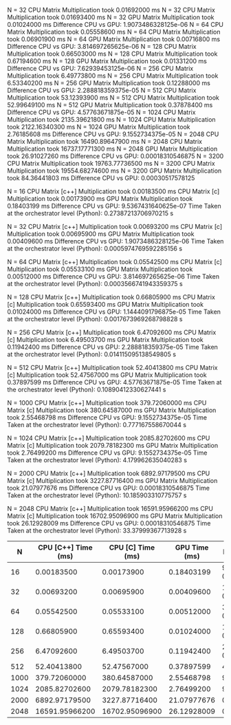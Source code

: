 N = 32
CPU Matrix Multiplication took 0.01692000 ms
N = 32
CPU Matrix Multiplication took 0.01693400 ms
N = 32
GPU Matrix Multiplication took 0.01024000 ms
Difference CPU vs GPU: 1.9073486328125e-06
N = 64
CPU Matrix Multiplication took 0.05558600 ms
N = 64
CPU Matrix Multiplication took 0.06901900 ms
N = 64
GPU Matrix Multiplication took 0.00716800 ms
Difference CPU vs GPU: 3.814697265625e-06
N = 128
CPU Matrix Multiplication took 0.66503000 ms
N = 128
CPU Matrix Multiplication took 0.67194600 ms
N = 128
GPU Matrix Multiplication took 0.01331200 ms
Difference CPU vs GPU: 7.62939453125e-06
N = 256
CPU Matrix Multiplication took 6.49773800 ms
N = 256
CPU Matrix Multiplication took 6.53340200 ms
N = 256
GPU Matrix Multiplication took 0.12288000 ms
Difference CPU vs GPU: 2.288818359375e-05
N = 512
CPU Matrix Multiplication took 53.12393900 ms
N = 512
CPU Matrix Multiplication took 52.99649100 ms
N = 512
GPU Matrix Multiplication took 0.37878400 ms
Difference CPU vs GPU: 4.57763671875e-05
N = 1024
CPU Matrix Multiplication took 2135.39621800 ms
N = 1024
CPU Matrix Multiplication took 2122.16340300 ms
N = 1024
GPU Matrix Multiplication took 2.76185608 ms
Difference CPU vs GPU: 9.1552734375e-05
N = 2048
CPU Matrix Multiplication took 16490.89647900 ms
N = 2048
CPU Matrix Multiplication took 16737.17771300 ms
N = 2048
GPU Matrix Multiplication took 26.91027260 ms
Difference CPU vs GPU: 0.00018310546875
N = 3200
CPU Matrix Multiplication took 19763.77736500 ms
N = 3200
CPU Matrix Multiplication took 19554.68274600 ms
N = 3200
GPU Matrix Multiplication took 84.36441803 ms
Difference CPU vs GPU: 0.00030517578125




N = 16
CPU Matrix [c++] Multiplication took 0.00183500 ms
CPU Matrix [c] Multiplication took 0.00173900 ms
GPU Matrix Multiplication took 0.18403199 ms
Difference CPU vs GPU: 9.5367431640625e-07
Time Taken at the orchestrator level (Python): 0.27387213706970215  s

N = 32
CPU Matrix [c++] Multiplication took 0.00693200 ms
CPU Matrix [c] Multiplication took 0.00695900 ms
GPU Matrix Multiplication took 0.00409600 ms
Difference CPU vs GPU: 1.9073486328125e-06
Time Taken at the orchestrator level (Python): 0.0005974769592285156  s

N = 64
CPU Matrix [c++] Multiplication took 0.05542500 ms
CPU Matrix [c] Multiplication took 0.05533100 ms
GPU Matrix Multiplication took 0.00512000 ms
Difference CPU vs GPU: 3.814697265625e-06
Time Taken at the orchestrator level (Python): 0.0003566741943359375  s

N = 128
CPU Matrix [c++] Multiplication took 0.66805900 ms
CPU Matrix [c] Multiplication took 0.65593400 ms
GPU Matrix Multiplication took 0.01024000 ms
Difference CPU vs GPU: 1.1444091796875e-05
Time Taken at the orchestrator level (Python): 0.0017673969268798828  s

N = 256
CPU Matrix [c++] Multiplication took 6.47092600 ms
CPU Matrix [c] Multiplication took 6.49503700 ms
GPU Matrix Multiplication took 0.11942400 ms
Difference CPU vs GPU: 2.288818359375e-05
Time Taken at the orchestrator level (Python): 0.014115095138549805  s

N = 512
CPU Matrix [c++] Multiplication took 52.40413800 ms
CPU Matrix [c] Multiplication took 52.47567000 ms
GPU Matrix Multiplication took 0.37897599 ms
Difference CPU vs GPU: 4.57763671875e-05
Time Taken at the orchestrator level (Python): 0.10890412330627441  s

N = 1000
CPU Matrix [c++] Multiplication took 379.72060000 ms
CPU Matrix [c] Multiplication took 380.64587000 ms
GPU Matrix Multiplication took 2.55468798 ms
Difference CPU vs GPU: 9.1552734375e-05
Time Taken at the orchestrator level (Python): 0.777167558670044  s

N = 1024
CPU Matrix [c++] Multiplication took 2085.82702600 ms
CPU Matrix [c] Multiplication took 2079.78182300 ms
GPU Matrix Multiplication took 2.76499200 ms
Difference CPU vs GPU: 9.1552734375e-05
Time Taken at the orchestrator level (Python): 4.179962635040283  s

N = 2000
CPU Matrix [c++] Multiplication took 6892.97179500 ms
CPU Matrix [c] Multiplication took 3227.87716400 ms
GPU Matrix Multiplication took 21.07977676 ms
Difference CPU vs GPU: 0.00018310546875
Time Taken at the orchestrator level (Python): 10.185903310775757  s

N = 2048
CPU Matrix [c++] Multiplication took 16591.95966200 ms
CPU Matrix [c] Multiplication took 16702.95096900 ms
GPU Matrix Multiplication took 26.12928009 ms
Difference CPU vs GPU: 0.00018310546875
Time Taken at the orchestrator level (Python): 33.37999367713928  s




| N     | CPU [C++] Time (ms) | CPU [C] Time (ms) | GPU Time (ms) | Max Diff CPU vs GPU        | Python Orchestrator Time (s) |
|-------|---------------------|-------------------|---------------|----------------------------|------------------------------|
| 16    | 0.00183500           | 0.00173900        | 0.18403199    | 9.5367431640625e-07         | 0.27387213706970215           |
| 32    | 0.00693200           | 0.00695900        | 0.00409600    | 1.9073486328125e-06         | 0.0005974769592285156         |
| 64    | 0.05542500           | 0.05533100        | 0.00512000    | 3.814697265625e-06          | 0.0003566741943359375         |
| 128   | 0.66805900           | 0.65593400        | 0.01024000    | 1.1444091796875e-05         | 0.0017673969268798828         |
| 256   | 6.47092600           | 6.49503700        | 0.11942400    | 2.288818359375e-05          | 0.014115095138549805          |
| 512   | 52.40413800          | 52.47567000       | 0.37897599    | 4.57763671875e-05           | 0.10890412330627441           |
| 1000  | 379.72060000         | 380.64587000      | 2.55468798    | 9.1552734375e-05            | 0.777167558670044             |
| 1024  | 2085.82702600        | 2079.78182300     | 2.76499200    | 9.1552734375e-05            | 4.179962635040283             |
| 2000  | 6892.97179500        | 3227.87716400     | 21.07977676   | 0.00018310546875            | 10.185903310775757            |
| 2048  | 16591.95966200       | 16702.95096900    | 26.12928009   | 0.00018310546875            | 33.37999367713928             |

